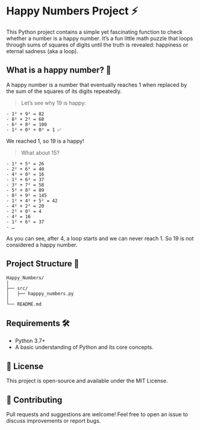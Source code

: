 # Happy Numbers Project ⚡

This Python project contains a simple yet fascinating function to check whether a number is a happy number.
It’s a fun little math puzzle that loops through sums of squares of digits until the truth is revealed: happiness or eternal sadness (aka a loop).

## What is a happy number? 🤔

A happy number is a number that eventually reaches 1 when replaced by the sum of the squares of its digits repeatedly.

> Let’s see why 19 is happy:

```
- 1² + 9² = 82
- 8² + 2² = 68
- 6² + 8² = 100
- 1² + 0² + 0² = 1 ✅
```

We reached 1, so 19 is a happy!

> What about 15?

```
- 1² + 5² = 26
- 2² + 6² = 40
- 4² + 0² = 16
- 1² + 6² = 37
- 3² + 7² = 58
- 5² + 8² = 89
- 8² + 9² = 145
- 1² + 4² + 5² = 42
- 4² + 2² = 20
- 2² + 0² = 4
- 4² = 16
- 1² + 6² = 37
- …
```
As you can see, after 4, a loop starts and we can never reach 1. So 19 is not considered a happy number.

## Project Structure 📁

```
Happy_Numbers/
│
├── src/
│   ├── happpy_numbers.py
│
└── README.md
```

## Requirements 🛠️

- Python 3.7+
- A basic understanding of Python and its core concepts.

## 📃 License

This project is open-source and available under the MIT License.

## 💬 Contributing

Pull requests and suggestions are welcome! Feel free to open an issue to discuss improvements or report bugs.

